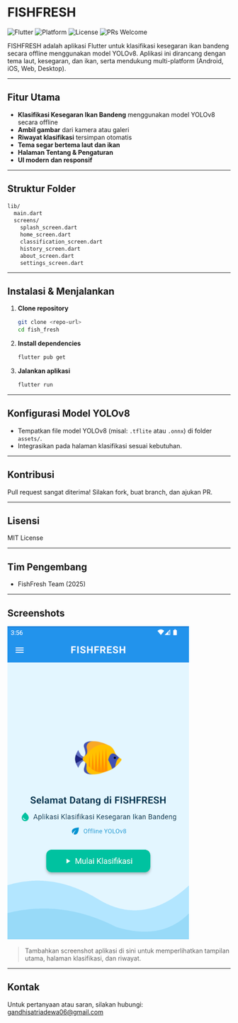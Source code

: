 # FISHFRESH

![Flutter](https://img.shields.io/badge/Flutter-3.7.0-blue?logo=flutter)
![Platform](https://img.shields.io/badge/Platform-Android%20%7C%20iOS%20%7C%20Web%20%7C%20Desktop-blue)
![License](https://img.shields.io/badge/license-MIT-green)
![PRs Welcome](https://img.shields.io/badge/PRs-welcome-brightgreen.svg?style=flat-square)

FISHFRESH adalah aplikasi Flutter untuk klasifikasi kesegaran ikan bandeng secara offline menggunakan model YOLOv8. Aplikasi ini dirancang dengan tema laut, kesegaran, dan ikan, serta mendukung multi-platform (Android, iOS, Web, Desktop).

---

## Fitur Utama
- **Klasifikasi Kesegaran Ikan Bandeng** menggunakan model YOLOv8 secara offline
- **Ambil gambar** dari kamera atau galeri
- **Riwayat klasifikasi** tersimpan otomatis
- **Tema segar bertema laut dan ikan**
- **Halaman Tentang & Pengaturan**
- **UI modern dan responsif**

---

## Struktur Folder
```
lib/
  main.dart
  screens/
    splash_screen.dart
    home_screen.dart
    classification_screen.dart
    history_screen.dart
    about_screen.dart
    settings_screen.dart
```

---

## Instalasi & Menjalankan
1. **Clone repository**
   ```bash
   git clone <repo-url>
   cd fish_fresh
   ```
2. **Install dependencies**
   ```bash
   flutter pub get
   ```
3. **Jalankan aplikasi**
   ```bash
   flutter run
   ```

---

## Konfigurasi Model YOLOv8
- Tempatkan file model YOLOv8 (misal: `.tflite` atau `.onnx`) di folder `assets/`.
- Integrasikan pada halaman klasifikasi sesuai kebutuhan.

---

## Kontribusi
Pull request sangat diterima! Silakan fork, buat branch, dan ajukan PR.

---

## Lisensi
MIT License

---

## Tim Pengembang
- FishFresh Team (2025)

---

## Screenshots

![Main Menu](fishfresh-main-menu.png)

> Tambahkan screenshot aplikasi di sini untuk memperlihatkan tampilan utama, halaman klasifikasi, dan riwayat.

---

## Kontak
Untuk pertanyaan atau saran, silakan hubungi: [gandhisatriadewa06@gmail.com](mailto:gandhisatriadewa06@gmail.com)
